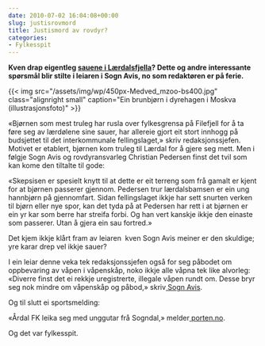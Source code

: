 ```yaml
---
date: 2010-07-02 16:04:08+00:00
slug: justisrovmord
title: Justismord av rovdyr?
categories:
- Fylkesspit
---
```


**Kven drap eigentleg [sauene i Lærdalsfjella](http://sognavismeiner.origo.no/-/bulletin/show/581270_kjapp-visitt)? Dette og andre interessante spørsmål blir stilte i leiaren i Sogn Avis, no som redaktøren er på ferie.**

{{< img src="/assets/img/wp/450px-Medved_mzoo-bs400.jpg" class="alignright small" caption="Ein brunbjørn i dyrehagen i Moskva (illustrasjonsfoto)" >}}

<!--more-->

«Bjørnen som mest truleg har rusla over fylkesgrensa på Filefjell for å ta føre seg av lærdølene sine sauer, har allereie gjort eit stort innhogg på budsjettet til det interkommunale fellingslaget,» skriv redaksjonssjefen. Motivet er etablert, bjørnen kom truleg til Lærdal for å gjere seg mett. Men i følgje Sogn Avis og rovdyransvarleg Christian Pedersen finst det tvil som kan kome den tiltalte til gode:

«Skepsisen er spesielt knytt til at dette er eit terreng som frå gamalt er kjent for at bjørnen passerer gjennom. Pedersen trur lærdalsbamsen er ein ung hannbjørn på gjennomfart. Sidan fellingslaget ikkje har sett snurten verken til bjørn eller nye spor, kan det tyda på at Pedersen har rett i at bjørnen er ein yr kar som berre har streifa forbi. Og han vert kanskje ikkje den einaste som passerer. Utan å gjera ein sau fortred.»

Det kjem ikkje klårt fram av leiaren  kven Sogn Avis meiner er den skuldige; yre karar drep vel ikkje sauer?

I ein leiar denne veka tek redaksjonssjefen også for seg påbodet om oppbevaring av våpen i våpenskåp, noko ikkje alle våpna tek like alvorleg: «Diverre finst det ei rekkje uregistrerte, illegale våpen rundt om. Desse bryr seg nok mindre om våpenskåp og påbod,» skriv[ Sogn Avis](http://sognavismeiner.origo.no/-/bulletin/show/581274_fornuftig-paabod).

Og til slutt ei sportsmelding:

«Årdal FK leika seg med unggutar frå Sogndal,» melder[ porten.no](http://porten.no/eway/default.aspx?pid=243&trg=Main_5631&Main_5631=5800:76208::0:5647:1:::0:0).

Og det var fylkesspit.

